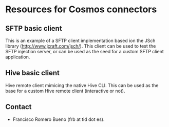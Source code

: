 # Resources for Cosmos connectors

## SFTP basic client

This is an example of a SFTP client implementation based ion the JSch library (http://www.jcraft.com/jsch/). This client can be used to test the SFTP injection server, or can be used as the seed for a custom SFTP client application.

## Hive basic client

Hive remote client mimicing the native Hive CLI. This can be used as the base for a custom Hive remote client (interactive or not).

## Contact

* Francisco Romero Bueno (frb at tid dot es).
